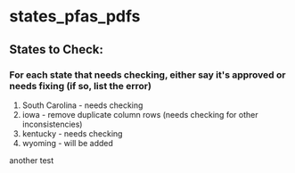 # states_pfas_pdfs

## States to Check:
### For each state that needs checking, either say it's approved or needs fixing (if so, list the error)

1. South Carolina - needs checking 
2. iowa - remove duplicate column rows (needs checking for other inconsistencies)
3. kentucky - needs checking
4. wyoming - will be added

another test
